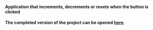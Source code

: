 <h4>Application that increments, decrements or resets when the button is clicked <h4/>

<p>The completed version of the project can be opened <a href="https://magical-smakager-70d867.netlify.app/"><b>here<b></a>.<p/>
